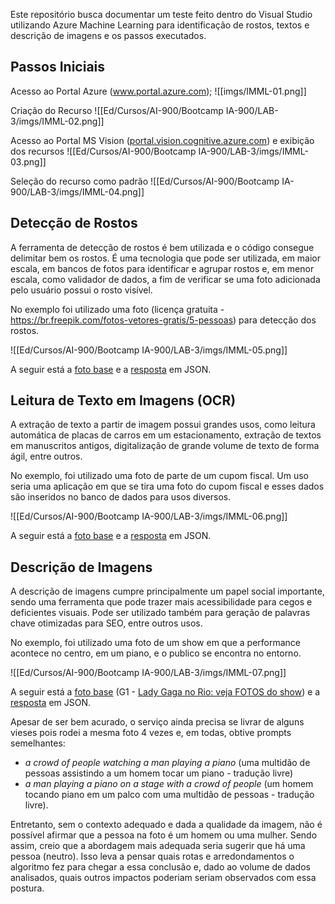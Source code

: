 Este repositório busca documentar um teste feito dentro do Visual Studio utilizando Azure Machine Learning para identificação de rostos, textos e descrição de imagens e os passos executados.
  
## Passos Iniciais
Acesso ao Portal Azure (www.portal.azure.com);
![[imgs/IMML-01.png]]

Criação do Recurso
![[Ed/Cursos/AI-900/Bootcamp IA-900/LAB-3/imgs/IMML-02.png]]

Acesso ao Portal MS Vision ([portal.vision.cognitive.azure.com](https://portal.vision.cognitive.azure.com/)) e exibição dos recursos
![[Ed/Cursos/AI-900/Bootcamp IA-900/LAB-3/imgs/IMML-03.png]]

Seleção do recurso como padrão
![[Ed/Cursos/AI-900/Bootcamp IA-900/LAB-3/imgs/IMML-04.png]]

## Detecção de Rostos
A ferramenta de detecção de rostos é bem utilizada e o código consegue delimitar bem os rostos. 
É uma tecnologia que pode ser utilizada, em maior escala, em bancos de fotos para identificar e agrupar rostos e, em menor escala, como validador de dados, a fim de verificar se uma foto adicionada pelo usuário possui o rosto visível.

No exemplo foi utilizado uma foto (licença gratuita - https://br.freepik.com/fotos-vetores-gratis/5-pessoas) para detecção dos rostos.

![[Ed/Cursos/AI-900/Bootcamp IA-900/LAB-3/imgs/IMML-05.png]]

A seguir está a [foto base](inputs/FACE-input.jpg) e a [resposta](outputs/FACE-output.json) em JSON.

## Leitura de Texto em Imagens (OCR)
A extração de texto a partir de imagem possui grandes usos, como leitura automática de placas de carros em um estacionamento, extração de textos em manuscritos antigos, digitalização de grande volume de texto de forma ágil, entre outros.

No exemplo, foi utilizado uma foto de parte de um cupom fiscal. Um uso seria uma aplicação em que se tira uma foto do cupom fiscal e esses dados são inseridos no banco de dados para usos diversos.

![[Ed/Cursos/AI-900/Bootcamp IA-900/LAB-3/imgs/IMML-06.png]]

A seguir está a [foto base](inputs/OCR-input.jpg) e a [resposta](outputs/OCR-output.json) em JSON.

## Descrição de Imagens
A descrição de imagens cumpre principalmente um papel social importante, sendo uma ferramenta que pode trazer mais acessibilidade para cegos e deficientes visuais.
Pode ser utilizado também para geração de palavras chave otimizadas para SEO, entre outros usos.

No exemplo, foi utilizado uma foto de um show em que a performance acontece no centro, em um piano, e o publico se encontra no entorno.

![[Ed/Cursos/AI-900/Bootcamp IA-900/LAB-3/imgs/IMML-07.png]]

A seguir está a [foto base](inputs/CAPTION-input.jpg) (G1 - [Lady Gaga no Rio: veja FOTOS do show](https://g1.globo.com/rj/rio-de-janeiro/show-da-lady-gaga/noticia/2025/05/03/show-de-lady-gaga-fotos.ghtml)) e a [resposta](outputs/CAPTION-output.json) em JSON.

Apesar de ser bem acurado, o serviço ainda precisa se livrar de alguns vieses pois rodei a mesma foto 4 vezes e, em todas, obtive prompts semelhantes:
* *a crowd of people watching a man playing a piano* (uma multidão de pessoas assistindo a um homem tocar um piano - tradução livre)
* *a man playing a piano on a stage with a crowd of people* (um homem tocando piano em um palco com uma multidão de pessoas - tradução livre).

Entretanto, sem o contexto adequado e dada a qualidade da imagem, não é possível afirmar que a pessoa na foto é um homem ou uma mulher.
Sendo assim, creio que a abordagem mais adequada seria sugerir que há uma pessoa (neutro).
Isso leva a pensar quais rotas e arredondamentos o algoritmo fez para chegar a essa conclusão e, dado ao volume de dados analisados, quais outros impactos poderiam seriam observados com essa postura.  